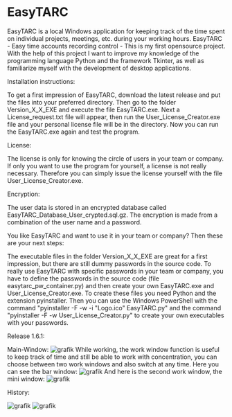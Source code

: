 # EasyTARC
EasyTARC is a local Windows application for keeping track of the time spent on individual projects, meetings, etc. during your working hours.
EasyTARC - Easy time accounts recording control - This is my first opensource project. With the help of this project I want to improve my knowledge of the programming language Python and the framework Tkinter, as well as familiarize myself with the development of desktop applications. 


Installation instructions:

To get a first impression of EasyTARC, download the latest release and put the files into your preferred directory. Then go to the folder Version_X_X_EXE and execute the file EasyTARC.exe. Next a License_request.txt file will appear, then run the User_License_Creator.exe file and your personal license file will be in the directory. Now you can run the EasyTARC.exe again and test the program.


License:

The license is only for knowing the circle of users in your team or company. If only you want to use the program for yourself, a license is not really necessary. Therefore you can simply issue the license yourself with the file User_License_Creator.exe.


Encryption:

The user data is stored in an encrypted database called EasyTARC_Database_User_crypted.sql.gz. The encryption is made from a combination of the user name and a password.


You like EasyTARC and want to use it in your team or company? 
Then these are your next steps:

The executable files in the folder Version_X_X_EXE are great for a first impression, but there are still dummy passwords in the source code. To really use EasyTARC with specific passwords in your team or company, you have to define the passwords in the source code (file easytarc_pw_container.py) and then create your own EasyTARC.exe and User_License_Creator.exe. To create these files you need Python and the extension pyinstaller. Then you can use the Windows PowerShell with the command "pyinstaller -F -w -i "Logo.ico" EasyTARC.py" and the command "pyinstaller -F -w User_License_Creator.py" to create your own executables with your passwords.




Release 1.6.1:

Main-Window:
![grafik](https://github.com/SebastianFird/EasyTARC/assets/137194398/4d784647-f3c9-42f1-ae5f-cb8ce09b637b)
While working, the work window function is useful to keep track of time and still be able to work with concentration, you can choose between two work windows and also switch at any time.
Here you can see the bar window:
![grafik](https://github.com/SebastianFird/EasyTARC/assets/137194398/cd03b556-370d-4089-9c80-6175bb95a2b6)
And here is the second work window, the mini window:
![grafik](https://github.com/SebastianFird/EasyTARC/assets/137194398/9bc97586-4b5d-44ae-b9c6-1e38269023af)


History:

![grafik](https://github.com/SebastianFird/EasyTARC/assets/137194398/e183dc77-8c0c-4cb7-aa41-86dfda06af7d)
![grafik](https://github.com/SebastianFird/EasyTARC/assets/137194398/b2133689-ee91-4670-9454-dfa6e6b293f5)











